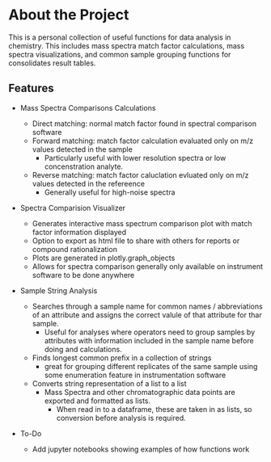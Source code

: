 # About the Project
This is a personal collection of useful functions for data analysis in chemistry. This includes mass spectra match factor calculations, mass spectra visualizations, and common sample grouping functions for consolidates result tables.

## Features
* Mass Spectra Comparisons Calculations
  * Direct matching: normal match factor found in spectral comparison software
  * Forward matching: match factor calculation evaluated only on m/z values detected in the sample
    * Particularly useful with lower resolution spectra or low concenstration analyte.
  * Reverse matching: match factor caluclation evluated only on m/z values detected in the refereence
    * Generally useful for high-noise spectra
 
* Spectra Comparision Visualizer
  * Generates interactive mass spectrum comparison plot with match factor information displayed
  * Option to export as html file to share with others for reports or compound rationalization
  * Plots are generated in plotly.graph_objects
  * Allows for spectra comparison generally only available on instrument software to be done anywhere
  
* Sample String Analysis
  * Searches through a sample name for common names / abbreviations of an attribute and assigns the correct valule of that attribute for thar sample.
    * Useful for analyses where operators need to group samples by attributes with information included in the sample name before doing and calculations.
  * Finds longest common prefix in a collection of strings
    * great for grouping different replicates of the same sample using some enumeration feature in instrumentation software
  * Converts string representation of a list to a list
    * Mass Spectra and other chromatographic data points are exported and formatted as lists.
      * When read in to a dataframe, these are taken in as lists, so conversion before analysis is required.
      
* To-Do
  * Add jupyter notebooks showing examples of how functions work
    

